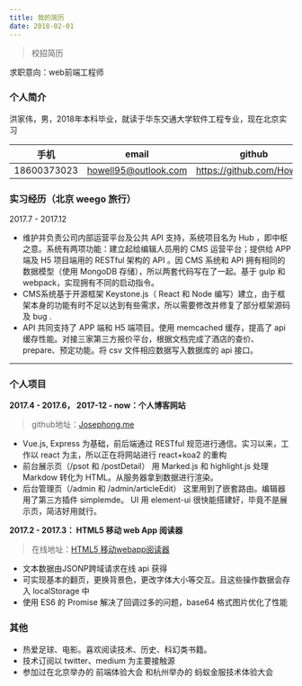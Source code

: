 ```yaml
---
title: 我的简历
date: 2018-02-01
---
```


> 校招简历

<!--more-->
求职意向：web前端工程师
### 个人简介
洪家伟，男，2018年本科毕业，就读于华东交通大学软件工程专业，现在北京实习

| 手机      | email   |  github  | 个人博客 |
| --------   | -----  | ----  | ---- |
| 18600373023 | howell95@outlook.com |   <https://github.com/Howell5>     | <http://howell5.github.io>|
<!--more-->

### 实习经历（北京 weego 旅行）
 2017.7 - 2017.12
 
 - 维护并负责公司内部运营平台及公共 API 支持，系统项目名为 Hub ，即中枢之意。系统有两项功能：建立起给编辑人员用的 CMS 运营平台；提供给 APP 端及 H5 项目端用的 RESTful 架构的 API 。因 CMS 系统和 API 拥有相同的数据模型（使用 MongoDB 存储），所以两套代码写在了一起。基于 gulp 和 webpack，实现拥有不同的启动指令。
 - CMS系统基于开源框架 Keystone.js（ React 和 Node 编写）建立，由于框架本身的功能有时不足以达到有些需求，所以需要修改并修复了部分框架源码及 bug .
 - API 共同支持了 APP 端和 H5 端项目。使用 memcached 缓存，提高了 api 缓存性能。对接三家第三方报价平台，根据文档完成了酒店的查价、prepare、预定功能。将 csv 文件相应数据写入数据库的 api 接口。

-----
### 个人项目
**2017.4 - 2017.6， 2017-12 - now：个人博客网站**
> github地址：[Josephong.me](https://github.com/Howell5/Josephong.me)

- Vue.js, Express 为基础，前后端通过 RESTful 规范进行通信。实习以来，工作以 react 为主，所以正在将网站进行 react+koa2 的重构
- 前台展示页（/psot 和 /postDetail）
用 Marked.js 和 highlight.js 处理 Markdow 转化为 HTML。从服务器拿到数据进行渲染。
- 后台管理页（/admin 和 /admin/articleEdit）
这里用到了嵌套路由。编辑器用了第三方插件 simplemde。
UI 用 element-ui 很快能搭建好，毕竟不是展示页，简洁好用就行。

**2017.2 - 2017.3： HTML5 移动 web App 阅读器**
> 在线地址：[HTML5 移动webapp阅读器](http://howell5.github.io/ReaderH5/)

- 文本数据由JSONP跨域请求在线 api 获得
- 可实现基本的翻页，更换背景色，更改字体大小等交互。且这些操作数据会存入 localStorage 中
- 使用 ES6 的 Promise 解决了回调过多的问题，base64 格式图片优化了性能

### 其他
 - 热爱足球、电影。喜欢阅读技术、历史、科幻类书籍。
 - 技术订阅以 twitter、medium 为主要接触源
 - 参加过在北京举办的 前端体验大会 和杭州举办的 蚂蚁金服技术体验大会